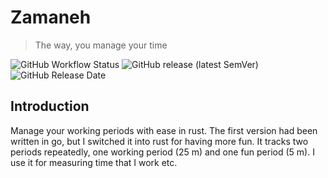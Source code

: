 # Zamaneh

> The way, you manage your time

![GitHub Workflow Status](https://img.shields.io/github/actions/workflow/status/1995parham/zamaneh/rust.yaml?label=test&logo=github&style=flat-square&branch=main)
![GitHub release (latest SemVer)](https://img.shields.io/github/v/release/1995parham/zamaneh?logo=github&style=flat-square)
![GitHub Release Date](https://img.shields.io/github/release-date/1995parham/zamaneh?logo=github&style=flat-square)

## Introduction

Manage your working periods with ease in rust. The first version had been written in go,
but I switched it into rust for having more fun.
It tracks two periods repeatedly, one working period (25 m) and one fun period (5 m).
I use it for measuring time that I work etc.
